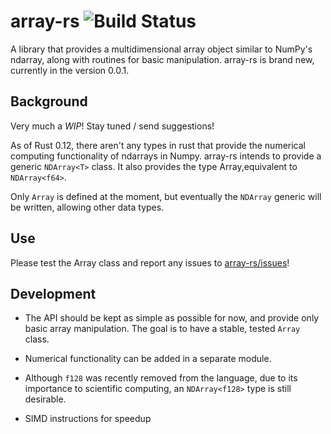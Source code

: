 array-rs ![Build Status](https://travis-ci.org/alexchandel/array-rs.png)
========

A library that provides a multidimensional array object similar to NumPy's ndarray, along with routines for basic manipulation. array-rs is brand new, currently in the version 0.0.1.

## Background

Very much a *WIP*! Stay tuned / send suggestions!

As of Rust 0.12, there aren't any types in rust that provide the numerical computing functionality of ndarrays in Numpy. array-rs intends to provide a generic `NDArray<T>` class. It also provides the type Array,equivalent to `NDArray<f64>`.

Only `Array` is defined at the moment, but eventually the `NDArray` generic will be written, allowing other data types.

## Use

Please test the Array class and report any issues to [array-rs/issues](https://github.com/alexchandel/array-rs/issues)!

## Development

* The API should be kept as simple as possible for now, and provide only basic array manipulation. The goal is to have a stable, tested `Array` class.

* Numerical functionality can be added in a separate module.

* Although `f128` was recently removed from the language, due to its importance to scientific computing, an `NDArray<f128>` type is still desirable.

* SIMD instructions for speedup
